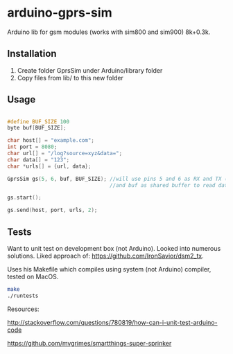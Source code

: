 # arduino-gprs-sim
Arduino lib for gsm modules (works with sim800 and sim900) 8k+0.3k.

## Installation

1. Create folder GprsSim under Arduino/library folder
2. Copy files from lib/ to this new folder

## Usage

```cpp

#define BUF_SIZE 100
byte buf[BUF_SIZE];

char host[] = "example.com";
int port = 8080;
char url[] = "/log?source=xyz&data=";
char data[] = "123";
char *urls[] = {url, data};

GprsSim gs(5, 6, buf, BUF_SIZE); //will use pins 5 and 6 as RX and TX (with SoftwareSerial)
                                 //and buf as shared buffer to read data from gprs module 

gs.start();

gs.send(host, port, urls, 2);

```

## Tests

Want to unit test on development box (not Arduino). Looked into numerous
solutions. Liked approach of: https://github.com/IronSavior/dsm2_tx.

Uses his Makefile which compiles using system (not Arduino) compiler, tested on MacOS.

```sh
make
./runtests
```
Resources:

http://stackoverflow.com/questions/780819/how-can-i-unit-test-arduino-code

https://github.com/mvgrimes/smartthings-super-sprinker

